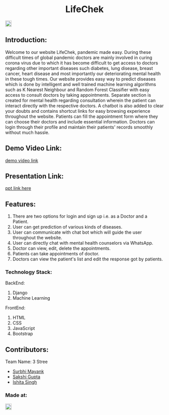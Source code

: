 <h1 align="center">LifeChek</h1>
<p align="center">
</p>

<a href="https://hack36.com"> <img src="http://bit.ly/BuiltAtHack36" height=20px> </a>

## Introduction:
  Welcome to our website LifeChek, pandemic made easy. During these difficult times of global pandemic doctors are mainly involved in curing corona virus due to which it has become difficult to get access to doctors regarding other important diseases such diabetes, lung disease, breast cancer, heart disease and most importantly our deteriorating mental health in these tough times. Our website provides easy way to predict diseases which is done by intelligent and well trained machine learning algorithms such as K Nearest Neighbour and Random Forest Classifier with easy access to consult doctors by taking appointments. Separate section is created for mental health regarding consultation wherein the patient can interact directly with the respective doctors. A chatbot is also added to clear your doubts and contains shortcut links for easy browsing experience throughout the website. Patients can fill the appointment form where they can choose their doctors and include essential information. Doctors can login through their profile and maintain their patients' records smoothly without much hassle.
  
## Demo Video Link:
[demo video link](https://www.youtube.com/watch?v=ySNpzQ6TmEI)

## Presentation Link:
[ppt link here](https://www.canva.com/design/DAEbTKnmtd8/tqnHTjvyOZnV0eVgIHYsfA/view?utm_content=DAEbTKnmtd8&utm_campaign=designshare&utm_medium=link&utm_source=viewer)

## Features:
<ol type="1">
  <li> There are two options for login and sign up i.e. as a Doctor and a Patient. </li>
  <li> User can get prediction of various kinds of diseases. </li>
  <li> User can communicate with chat bot which will guide the user throughout the website. </li>
  <li> User can directly chat with mental health counselors via WhatsApp. </li>
  <li> Doctor can view, edit, delete the appointments. </li>
  <li> Patients can take appointments of doctor. </li>
  <li> Doctors can view the patient's list and edit the response got by patients. </li>
</ol>

### Technology Stack:
  BackEnd: 
  1) Django
  2) Machine Learning
  
  FrontEnd:
  <ol type="1">
    <li> HTML </li>
    <li> CSS </li>
    <li> JavaScript </li>
    <li> Bootstrap </li>
  </ol>

## Contributors:

Team Name: 3 Stree

* [Surbhi Mayank](https://github.com/surbhi2408)
* [Sakshi Gupta](https://github.com/sakshigupta08)
* [Ishita Singh](https://github.com/ishita65)

### Made at:
<a href="https://hack36.com"> <img src="http://bit.ly/BuiltAtHack36" height=20px> </a>
